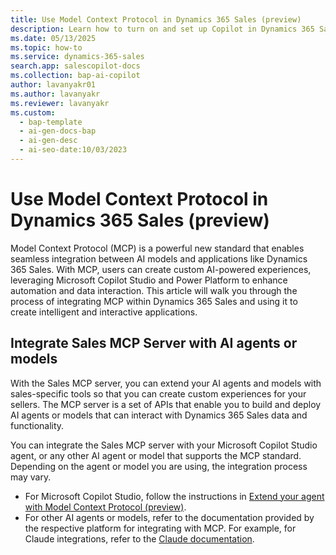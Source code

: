 ```yaml
---
title: Use Model Context Protocol in Dynamics 365 Sales (preview)
description: Learn how to turn on and set up Copilot in Dynamics 365 Sales. Help your sales team can get summaries of their lead and opportunity records, catch up on recent changes, and prepare for meetings.
ms.date: 05/13/2025
ms.topic: how-to
ms.service: dynamics-365-sales
search.app: salescopilot-docs
ms.collection: bap-ai-copilot
author: lavanyakr01
ms.author: lavanyakr
ms.reviewer: lavanyakr
ms.custom:
  - bap-template
  - ai-gen-docs-bap
  - ai-gen-desc
  - ai-seo-date:10/03/2023
---
```


# Use Model Context Protocol in Dynamics 365 Sales (preview)

Model Context Protocol (MCP) is a powerful new standard that enables seamless integration between AI models and applications like Dynamics 365 Sales. With MCP, users can create custom AI-powered experiences, leveraging Microsoft Copilot Studio and Power Platform to enhance automation and data interaction. This article will walk you through the process of integrating MCP within Dynamics 365 Sales and using it to create intelligent and interactive applications.

## Integrate Sales MCP Server with AI agents or models

With the Sales MCP server, you can extend your AI agents and models with sales-specific tools so that you can create custom experiences for your sellers. The MCP server is a set of APIs that enable you to build and deploy AI agents or models that can interact with Dynamics 365 Sales data and functionality.

You can integrate the Sales MCP server with your Microsoft Copilot Studio agent, or any other AI agent or model that supports the MCP standard. Depending on the agent or model you are using, the integration process may vary. 
 
- For Microsoft Copilot Studio, follow the instructions in [Extend your agent with Model Context Protocol (preview)](/microsoft-copilot-studio/agent-extend-action-mcp).  
- For other AI agents or models, refer to the documentation provided by the respective platform for integrating with MCP. For example, for Claude integrations, refer to the [Claude documentation](https://docs.anthropic.com/en/docs/build-with-claude/tool-use/implement-tool-use). 